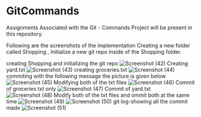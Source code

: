 # GitCommands
Assignments Associated with the Git - Commands Project will be present in this repository.


Following are the screenshots of the implementation
Creating a new folder called Shopping , Initialize a new git repo inside of the Shopping folder.

creating Shopping and initializing the git repo
![Screenshot (42)](https://user-images.githubusercontent.com/68680320/213860605-fa37bbbb-3a50-4525-b2fc-c426b319c072.png)
Creating yard.txt
![Screenshot (43)](https://user-images.githubusercontent.com/68680320/213860608-565e8bf7-55da-4ce1-9562-5da4af86c69a.png)
creating groceries.txt
![Screenshot (44)](https://user-images.githubusercontent.com/68680320/213860609-a43bf60a-9c91-4403-9700-212b509f3acf.png)
commiting with the following message the picture is given below
![Screenshot (45)](https://user-images.githubusercontent.com/68680320/213860610-8cd532fa-53d8-49bb-a2d6-88d7401849cd.png)
Modifying both of the txt files
![Screenshot (46)](https://user-images.githubusercontent.com/68680320/213860611-00381dc1-cb85-4a9d-88e3-2598d332868f.png)
Commit of groceries txt only
![Screenshot (47)](https://user-images.githubusercontent.com/68680320/213860613-86384747-a642-4026-ab49-0bdb515292b3.png)
Commit of yard.txt
![Screenshot (48)](https://user-images.githubusercontent.com/68680320/213860614-c176c267-ad8d-4289-9460-b44233aba761.png)
Modify both of the txt files and ommit both at the same time
![Screenshot (49)](https://user-images.githubusercontent.com/68680320/213860615-a2c70c11-5520-4047-b850-a25f6a12c864.png)
![Screenshot (50)](https://user-images.githubusercontent.com/68680320/213860616-b10db9f6-4381-433b-a748-a80087bcc8ad.png)
git log-showing all the commit made
![Screenshot (51)](https://user-images.githubusercontent.com/68680320/213860618-f2507904-e270-4f94-b119-401c8b917809.png)

